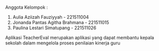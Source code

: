 Anggota Kelompok :
1. Aulia Aziizah Fauziyyah - 221511004
2. Jonanda Pantas Agitha Brahmana - 221511015
3. Paulina Lestari Simatupang - 221511026

Aplikasi TeacherEval merupakan aplikasi yang dapat membantu kepala sekolah dalam mengelola proses penilaian kinerja guru

